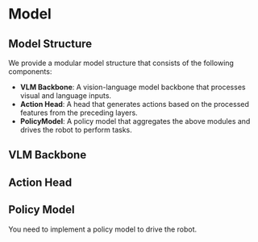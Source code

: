 # Model
## Model Structure
We provide a modular model structure that consists of the following components:
- **VLM Backbone**: A vision-language model backbone that processes visual and language inputs.
- **Action Head**: A head that generates actions based on the processed features from the preceding layers.
- **PolicyModel**: A policy model that aggregates the above modules and drives the robot to perform tasks.

## VLM Backbone

## Action Head

## Policy Model
You need to implement a policy model to drive the robot.
